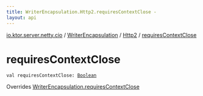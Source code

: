 ```yaml
---
title: WriterEncapsulation.Http2.requiresContextClose - 
layout: api
---
```


<div class='api-docs-breadcrumbs'><a href="../../index.html">io.ktor.server.netty.cio</a> / <a href="../index.html">WriterEncapsulation</a> / <a href="index.html">Http2</a> / <a href="./requires-context-close.html">requiresContextClose</a></div>

# requiresContextClose

<div class="signature"><code><span class="keyword">val </span><span class="identifier">requiresContextClose</span><span class="symbol">: </span><a href="https://kotlinlang.org/api/latest/jvm/stdlib/kotlin/-boolean/index.html"><span class="identifier">Boolean</span></a></code></div>

Overrides <a href="../requires-context-close.html">WriterEncapsulation.requiresContextClose</a>

